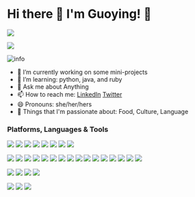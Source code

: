 # Hi there 👋 I'm Guoying! :apple:
<!--
**applegz/applegz** is a ✨ _special_ ✨ repository because its `README.md` (this file) appears on your GitHub profile.
-->
![](https://visitor-badge.glitch.me/badge?page_id=applegz.readme)

![](http://antzuhl.cn:4000/get/@applegz.readme)

![info](https://github-readme-stats.vercel.app/api?username=applegz&show_icons=true&count_private=true&hide=prs&theme=default_repocard)



- 🔭 I’m currently working on some mini-projects
- 🌱 I’m learning: python, java, and ruby
- 💬 Ask me about Anything
- 📫 How to reach me: [LinkedIn](https://www.linkedin.com/in/guoyingzhong/) [Twitter](https://twitter.com/gyzhong)
- 😄 Pronouns: she/her/hers
- :cookie: Things that I'm passionate about: Food, Culture, Language

### Platforms, Languages & Tools
[![](https://img.shields.io/badge/-Javascript-f0db4f?style=flat-square&logo=javascript&logoColor=ffffff)](https://developer.mozilla.org/en-US/)
[![](https://img.shields.io/badge/-Typescript-3178C6?style=flat-square&logo=typescript&logoColor=ffffff)](typescriptlang.org)
[![](https://img.shields.io/badge/-HTML-E34F26?style=flat-square&logo=html5&logoColor=ffffff)](https://developer.mozilla.org/en-US/)
[![](https://img.shields.io/badge/-CSS-1572B6?style=flat-square&logo=css3&logoColor=ffffff)](https://developer.mozilla.org/en-US/)
[![](https://img.shields.io/badge/Go-00ADD8?style=flat-square&logo=go&logoColor=ffffff)](https://go.dev/)
[![](https://img.shields.io/badge/-SQL-000000?style=flat-square&logo=sql&logoColor=ffffff)](https://google.com/)
[![](https://img.shields.io/badge/-Python-3776AB?style=flat-square&logo=python&logoColor=ffffff)](https://docs.python.org/3/)
[![](https://img.shields.io/badge/-R-276DC3?style=flat-square&logo=r&logoColor=ffffff)](https://www.r-project.org/)


[![](https://img.shields.io/badge/-React-61DAFB?style=flat-square&logo=react&logoColor=ffffff)](https://reactjs.org/)
[![](https://img.shields.io/badge/-Redux-764ABC?style=flat-square&logo=redux&logoColor=ffffff)](https://redux.js.org/)
[![](https://img.shields.io/badge/-React%20Router-CA4245?style=flat-square&logo=react%20router&logoColor=ffffff)](https://reactrouter.com/)
[![](https://img.shields.io/badge/-Node-339933?style=flat-square&logo=node.js&logoColor=ffffff)](https://nodejs.org/en/)
[![](https://img.shields.io/badge/-Express-000000?style=flat-square&logo=expressjs&logoColor=ffffff)](https://expressjs.com/)
[![](https://img.shields.io/badge/-Webpack-8DD6F9?style=flat-square&logo=webpack&logoColor=ffffff)](https://webpack.js.org/)
[![](https://img.shields.io/badge/-Babel-F9DC3E?style=flat-square&logo=babel&logoColor=ffffff)](https://babeljs.io/)
[![](https://img.shields.io/badge/-Phaser-000000?style=flat-square&logo=phaser&logoColor=ffffff)](https://phaser.io/)
[![](https://img.shields.io/badge/-D3-F9A03C?style=flat-square&logo=d3.js&logoColor=ffffff)](https://d3js.org/)
[![](https://img.shields.io/badge/-Jest-C21325?style=flat-square&logo=Jest&logoColor=ffffff)](https://jestjs.io/)
[![](https://img.shields.io/badge/-Mocha-8D6748?style=flat-square&logo=Mocha&logoColor=ffffff)](https://mochajs.org/)
[![](https://img.shields.io/badge/-Jasmine-8A4182?style=flat-square&logo=Jasmine&logoColor=ffffff)](https://jasmine.github.io/)
[![](https://img.shields.io/badge/-Next-000000?style=flat-square&logo=Next.js&logoColor=ffffff)](https://nextjs.org/)
[![](https://img.shields.io/badge/-Passport-000000?style=flat-square&logo=Passport&logoColor=ffffff)](https://passportjs.org)
[![](https://img.shields.io/badge/-GraphQL-E10098?style=flat-square&logo=GraphQL&logoColor=ffffff)](https://graphql.org/)
[![](https://img.shields.io/badge/-Apollo-311C87?style=flat-square&logo=Apollo%graphQL&logoColor=ffffff)](https://www.apollographql.com/)

[![](https://img.shields.io/badge/-PostgreSQL-336791?style=flat-square&logo=PostgreSQL&logoColor=ffffff)](https://www.postgresql.org/)
[![](https://img.shields.io/badge/-SQLite-003B57?style=flat-square&logo=SQLite&logoColor=ffffff)](https://www.sqlite.org/index.html)
[![](https://img.shields.io/badge/-MongoDB-47A248?style=flat-square&logo=MongoDB&logoColor=ffffff)](https://www.mongodb.com/)
[![](https://img.shields.io/badge/-Firebase-FFCA28?style=flat-square&logo=Firebase&logoColor=ffffff)](https://firebase.google.com/)

[![](https://img.shields.io/badge/-Heroku-430098?style=flat-square&logo=Heroku&logoColor=ffffff)](http://heroku.com/)
[![](https://img.shields.io/badge/-Postman-FF6C37?style=flat-square&logo=Postman&logoColor=ffffff)](https://www.postman.com/)
[![](https://img.shields.io/badge/-Tableau-E97627?style=flat-square&logo=Tableau&logoColor=ffffff)](https://www.tableau.com/)
